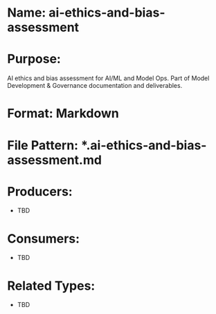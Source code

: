 # Name: ai-ethics-and-bias-assessment

# Purpose:
AI ethics and bias assessment for AI/ML and Model Ops. Part of Model Development & Governance documentation and deliverables.

# Format: Markdown

# File Pattern: *.ai-ethics-and-bias-assessment.md

# Producers:
- TBD

# Consumers:
- TBD

# Related Types:
- TBD
